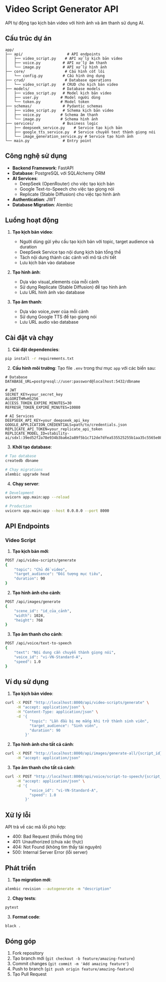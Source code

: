 # Video Script Generator API

API tự động tạo kịch bản video với hình ảnh và âm thanh sử dụng AI.

## Cấu trúc dự án

```
app/
├── api/                    # API endpoints
│   ├── video_script.py    # API xử lý kịch bản video
│   ├── voice.py          # API xử lý âm thanh
│   └── image.py          # API xử lý hình ảnh
├── core/                  # Cấu hình cốt lõi
│   └── config.py         # Cấu hình ứng dụng
├── crud/                  # Database operations
│   └── video_script.py   # CRUD cho kịch bản video
├── models/               # Database models
│   ├── video_script.py   # Model kịch bản video
│   ├── user.py          # Model người dùng
│   └── token.py         # Model token
├── schemas/              # Pydantic schemas
│   ├── video_script.py   # Schema kịch bản video
│   ├── voice.py         # Schema âm thanh
│   └── image.py         # Schema hình ảnh
├── services/             # Business logic
│   ├── deepseek_service.py    # Service tạo kịch bản
│   ├── google_tts_service.py  # Service chuyển text thành giọng nói
│   └── image_generation_service.py # Service tạo hình ảnh
└── main.py               # Entry point
```

## Công nghệ sử dụng

- **Backend Framework**: FastAPI
- **Database**: PostgreSQL với SQLAlchemy ORM
- **AI Services**:
  - DeepSeek (OpenRouter) cho việc tạo kịch bản
  - Google Text-to-Speech cho việc tạo giọng nói
  - Replicate (Stable Diffusion) cho việc tạo hình ảnh
- **Authentication**: JWT
- **Database Migration**: Alembic

## Luồng hoạt động

1. **Tạo kịch bản video**:
   - Người dùng gửi yêu cầu tạo kịch bản với topic, target audience và duration
   - DeepSeek Service tạo nội dung kịch bản tổng thể
   - Tách nội dung thành các cảnh với mô tả chi tiết
   - Lưu kịch bản vào database

2. **Tạo hình ảnh**:
   - Dựa vào visual_elements của mỗi cảnh
   - Sử dụng Replicate (Stable Diffusion) để tạo hình ảnh
   - Lưu URL hình ảnh vào database

3. **Tạo âm thanh**:
   - Dựa vào voice_over của mỗi cảnh
   - Sử dụng Google TTS để tạo giọng nói
   - Lưu URL audio vào database

## Cài đặt và chạy

1. **Cài đặt dependencies**:
```bash
pip install -r requirements.txt
```

2. **Cấu hình môi trường**:
Tạo file `.env` trong thư mục `app` với các biến sau:
```env
# Database
DATABASE_URL=postgresql://user:password@localhost:5432/dbname

# JWT
SECRET_KEY=your_secret_key
ALGORITHM=HS256
ACCESS_TOKEN_EXPIRE_MINUTES=30
REFRESH_TOKEN_EXPIRE_MINUTES=10080

# AI Services
DEEPSEEK_API_KEY=your_deepseek_api_key
GOOGLE_APPLICATION_CREDENTIALS=path/to/credentials.json
REPLICATE_API_TOKEN=your_replicate_api_token
REPLICATE_MODEL_ID=stability-ai/sdxl:39ed52f2a78e934b3ba6e2a89f5b1c712de7dfea535525255b1aa35c5565e08b
```

3. **Khởi tạo database**:
```bash
# Tạo database
createdb dbname

# Chạy migrations
alembic upgrade head
```

4. **Chạy server**:
```bash
# Development
uvicorn app.main:app --reload

# Production
uvicorn app.main:app --host 0.0.0.0 --port 8000
```

## API Endpoints

### Video Script

1. **Tạo kịch bản mới**:
```bash
POST /api/video-scripts/generate
{
    "topic": "Chủ đề video",
    "target_audience": "Đối tượng mục tiêu",
    "duration": 90
}
```

2. **Tạo hình ảnh cho cảnh**:
```bash
POST /api/images/generate
{
    "scene_id": "id_của_cảnh",
    "width": 1024,
    "height": 768
}
```

3. **Tạo âm thanh cho cảnh**:
```bash
POST /api/voice/text-to-speech
{
    "text": "Nội dung cần chuyển thành giọng nói",
    "voice_id": "vi-VN-Standard-A",
    "speed": 1.0
}
```

## Ví dụ sử dụng

1. **Tạo kịch bản video**:
```bash
curl -X POST "http://localhost:8000/api/video-scripts/generate" \
     -H "accept: application/json" \
     -H "Content-Type: application/json" \
     -d '{
           "topic": "Lần đầu bị mẹ mắng khi trở thành sinh viên",
           "target_audience": "Sinh viên",
           "duration": 90
         }'
```

2. **Tạo hình ảnh cho tất cả cảnh**:
```bash
curl -X POST "http://localhost:8000/api/images/generate-all/{script_id}" \
     -H "accept: application/json"
```

3. **Tạo âm thanh cho tất cả cảnh**:
```bash
curl -X POST "http://localhost:8000/api/voice/script-to-speech/{script_id}" \
     -H "accept: application/json" \
     -d '{
           "voice_id": "vi-VN-Standard-A",
           "speed": 1.0
         }'
```

## Xử lý lỗi

API trả về các mã lỗi phù hợp:
- 400: Bad Request (thiếu thông tin)
- 401: Unauthorized (chưa xác thực)
- 404: Not Found (không tìm thấy tài nguyên)
- 500: Internal Server Error (lỗi server)

## Phát triển

1. **Tạo migration mới**:
```bash
alembic revision --autogenerate -m "description"
```

2. **Chạy tests**:
```bash
pytest
```

3. **Format code**:
```bash
black .
```

## Đóng góp

1. Fork repository
2. Tạo branch mới (`git checkout -b feature/amazing-feature`)
3. Commit changes (`git commit -m 'Add amazing feature'`)
4. Push to branch (`git push origin feature/amazing-feature`)
5. Tạo Pull Request 



